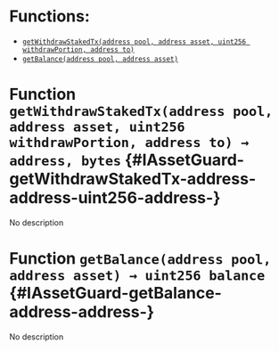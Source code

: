 

# Functions:
- [`getWithdrawStakedTx(address pool, address asset, uint256 withdrawPortion, address to)`](#IAssetGuard-getWithdrawStakedTx-address-address-uint256-address-)
- [`getBalance(address pool, address asset)`](#IAssetGuard-getBalance-address-address-)


# Function `getWithdrawStakedTx(address pool, address asset, uint256 withdrawPortion, address to) → address, bytes` {#IAssetGuard-getWithdrawStakedTx-address-address-uint256-address-}
No description
# Function `getBalance(address pool, address asset) → uint256 balance` {#IAssetGuard-getBalance-address-address-}
No description


